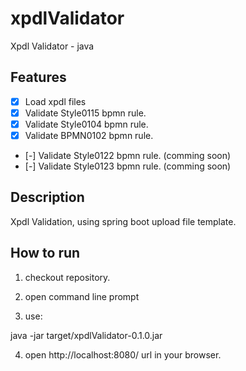 # xpdlValidator
Xpdl Validator - java 


## Features

- [x] Load xpdl files
- [x] Validate Style0115 bpmn rule.
- [x] Validate Style0104 bpmn rule.
- [x] Validate BPMN0102 bpmn rule.
- [-] Validate Style0122 bpmn rule. (comming soon)
- [-] Validate Style0123 bpmn rule. (comming soon)



## Description

Xpdl Validation, using spring boot upload file template. 

## How to run

1) checkout repository.

2) open command line prompt

3) use:

java -jar target/xpdlValidator-0.1.0.jar

4) open http://localhost:8080/ url in your browser.
